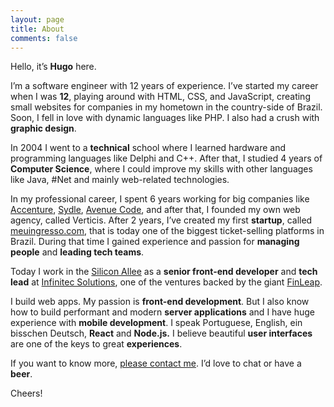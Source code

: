 ```yaml
---
layout: page
title: About
comments: false
---
```


<p>Hello, it&rsquo;s <strong>Hugo</strong> here.</p>
<p>I&rsquo;m a software engineer with 12 years of experience. I&rsquo;ve started my career when I was <strong>12</strong>, playing around with HTML, CSS, and JavaScript, creating small websites for companies in my hometown in the country-side of Brazil. Soon, I fell in love with dynamic&nbsp;languages like PHP. I also had a crush with <strong>graphic design</strong>.</p>
<p>In 2004 I went to a <strong>technical</strong> school where I learned hardware and programming languages like Delphi and C++. After that, I studied 4 years of <strong>Computer Science</strong>, where I could improve my skills with other languages like Java, #Net and mainly web-related technologies.&nbsp;</p>
<p>In my professional career, I spent 6 years working for big companies like <a href="https://twitter.com/Accenture" target="_blank">Accenture</a>, <a href="https://www.sydle.com" target="_blank">Sydle</a>, <a href="https://www.avenuecode.com/" target="_blank">Avenue Code</a>, and after that, I founded my own web agency, called Verticis. After 2 years, I&rsquo;ve created my first <strong>startup</strong>, called <a href="https://meuingresso.com" target="_blank">meuingresso.com</a>, that is today one of the biggest ticket-selling platforms in Brazil. During that time I gained experience and passion for <strong>managing people</strong> and <strong>leading tech teams</strong>.</p>
<p>Today I work in the <a href="https://en.99designs.de/blog/business/berlin-silicon-allee-vs-silicon-valley-infographic/" target="_blank">Silicon Allee</a>&nbsp;as a <strong>senior&nbsp;front-end developer</strong> and <strong>tech lead</strong> at <a href="http://infinitec.solutions" target="_blank">Infinitec Solutions</a>, one of the ventures backed by the giant <a href="https://www.finleap.com/" target="_blank">FinLeap</a>.&nbsp;</p>
<p>I build web apps. My passion is <strong>front-end development</strong>. But I also know how to build performant and modern <strong>server applications</strong> and I have huge experience with <strong>mobile development</strong>. I speak Portuguese, English,&nbsp;ein bisschen Deutsch, <strong>React</strong> and <strong>Node.js.</strong>&nbsp;I believe beautiful <strong>user interfaces</strong> are one of the keys to great <strong>experiences</strong>.&nbsp;</p>
<p>If you want to know more, <a href="/contact">please contact me</a>. I&rsquo;d love to chat or have a <strong>beer</strong>.</p>
<p>Cheers!</p>
